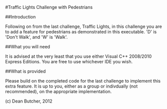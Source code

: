 #Traffic Lights Challenge with Pedestrians

##Introduction

Following on from the last challenge, Traffic Lights, in this challenge you are to add a feature for pedestrians as demonstrated in this executable. 'D' is 'Don't Walk', and 'W' is 'Walk'.

##What you will need

It is advised at the very least that you use either Visual C++ 2008/2010 Express Editions. You are free to use whichever IDE you wish.

##What is provided

Please build on the completed code for the last challenge to implement this extra feature. It is up to you, either as a group or indivdually (not recommended), on the appropriate implementation.

(c) Dean Butcher, 2012
